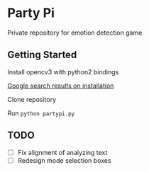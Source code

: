 # Party Pi
Private repository for emotion detection game

## Getting Started
Install opencv3 with python2 bindings

[Google search results on installation](https://www.google.de/webhp?sourceid=chrome-instant&rlz=1C5CHFA_enDE706DE706&ion=1&espv=2&ie=UTF-8#q=opencv3+python+install)

Clone repository

Run `python partypi.py`

## TODO
 - [ ] Fix alignment of analyzing text
 - [ ] Redesign mode selection boxes
